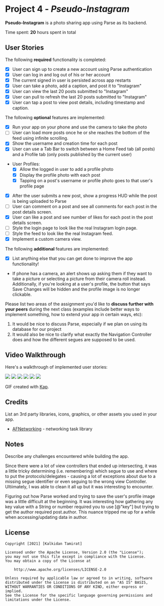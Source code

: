 # Project 4 - *Pseudo-Instagram*

**Pseudo-Instagram** is a photo sharing app using Parse as its backend.

Time spent: **20** hours spent in total

## User Stories

The following **required** functionality is completed:

- [x] User can sign up to create a new account using Parse authentication
- [x] User can log in and log out of his or her account
- [x] The current signed in user is persisted across app restarts
- [x] User can take a photo, add a caption, and post it to "Instagram"
- [x] User can view the last 20 posts submitted to "Instagram"
- [x] User can pull to refresh the last 20 posts submitted to "Instagram"
- [x] User can tap a post to view post details, including timestamp and caption.

The following **optional** features are implemented:

- [x] Run your app on your phone and use the camera to take the photo
- [ ] User can load more posts once he or she reaches the bottom of the feed using infinite scrolling.
- [x] Show the username and creation time for each post
- [x] User can use a Tab Bar to switch between a Home Feed tab (all posts) and a Profile tab (only posts published by the current user)
- User Profiles:
  - [x] Allow the logged in user to add a profile photo
  - [x] Display the profile photo with each post
  - [x] Tapping on a post's username or profile photo goes to that user's profile page
- [x] After the user submits a new post, show a progress HUD while the post is being uploaded to Parse
- [ ] User can comment on a post and see all comments for each post in the post details screen.
- [x] User can like a post and see number of likes for each post in the post details screen.
- [ ] Style the login page to look like the real Instagram login page.
- [ ] Style the feed to look like the real Instagram feed.
- [X] Implement a custom camera view.

The following **additional** features are implemented:

- [x] List anything else that you can get done to improve the app functionality!
- If phone has a camera, an alert shows up asking them if they want to take a picture or selecting a picture from their camera roll instead. Additionally, if you're looking at a user's profile, the button that says Save Changes will be hidden and the profile image is no longer clickable. 

Please list two areas of the assignment you'd like to **discuss further with your peers** during the next class (examples include better ways to implement something, how to extend your app in certain ways, etc):

1. It would be nice to discuss Parse, especially if we plan on using its database for our project
2. It would also be nice to clarify what exactly the Navigation Controller does and how the different segues are supposed to be used. 

## Video Walkthrough

Here's a walkthrough of implemented user stories:

![](https://i.imgur.com/bESFMGV.gif)
![](https://i.imgur.com/XRi7JMz.gif)
![](https://i.imgur.com/msB7AIa.gif)
![](https://i.imgur.com/pIR7Qok.gif)
![](https://i.imgur.com/5OKy6Zc.gif)
![](https://i.imgur.com/Sb7uVIP.gif)


GIF created with [Kap](https://getkap.co/).

## Credits

List an 3rd party libraries, icons, graphics, or other assets you used in your app.

- [AFNetworking](https://github.com/AFNetworking/AFNetworking) - networking task library


## Notes

Describe any challenges encountered while building the app.

Since there were a lot of view controllers that ended up intersecting, it was a little tricky determining (i.e. remembering) which segue to use and where to put the protocols/delegates - causing a lot of exceptions about due to a missing segue identifier or even seguing to the wrong view Controller. Ultiimately, I was able to clean it all up but it was interesting to encounter. 

Figuring out how Parse worked and trying to save the user's profile image was a little difficult at the beginning. It was interesting how gathering any key value with a String or number required you to use [@"key"] but trying to get the author required post.author. This nuance tripped me up for a while when accessing/updating data in author. 


## License

    Copyright [2021] [Kalkidan Tamirat]

    Licensed under the Apache License, Version 2.0 (the "License");
    you may not use this file except in compliance with the License.
    You may obtain a copy of the License at

        http://www.apache.org/licenses/LICENSE-2.0

    Unless required by applicable law or agreed to in writing, software
    distributed under the License is distributed on an "AS IS" BASIS,
    WITHOUT WARRANTIES OR CONDITIONS OF ANY KIND, either express or implied.
    See the License for the specific language governing permissions and
    limitations under the License.
